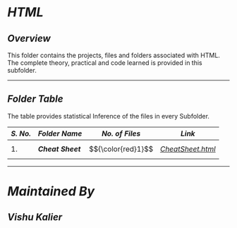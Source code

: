 # ***HTML***

## ***Overview***

This folder contains the projects, files and folders associated with HTML. The complete theory, practical and code learned is provided in this subfolder.

------

## ***Folder Table***

The table provides statistical Inference of the files in every Subfolder.

| ***S. No.*** | ***Folder Name*** | ***No. of Files*** | ***Link***
|-|-|-|-|
| 1. | ***Cheat Sheet*** | $${\color{red}1}$$ | [*CheatSheet.html*](https://github.com/VishuKalier2003/Web-Development/tree/main/HTML/Cheat%20Sheet)  |

------


# ***Maintained By***
## ***Vishu Kalier***




